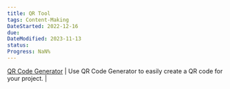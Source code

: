 ```yaml
---
title: QR Tool
tags: Content-Making
DateStarted: 2022-12-16
due:
DateModified: 2023-11-13
status:
Progress: NaN%
---
```


[QR Code Generator](https://markodenic.com/tools/qr-code-generator/) | Use QR Code Generator to easily create a QR code for your project. |

